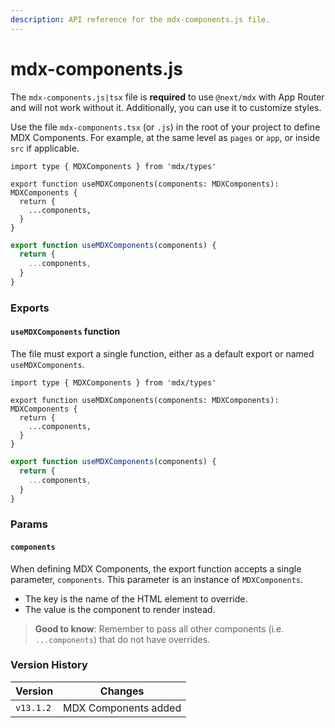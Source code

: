 ```yaml
---
description: API reference for the mdx-components.js file.
---
```


# mdx-components.js

The `mdx-components.js|tsx` file is **required** to use `@next/mdx` with App Router and will not work without it. Additionally, you can use it to customize styles.

Use the file `mdx-components.tsx` (or `.js`) in the root of your project to define MDX Components. For example, at the same level as `pages` or `app`, or inside `src` if applicable.

```tsx
import type { MDXComponents } from 'mdx/types'

export function useMDXComponents(components: MDXComponents): MDXComponents {
  return {
    ...components,
  }
}
```

```js
export function useMDXComponents(components) {
  return {
    ...components,
  }
}
```

### Exports

#### `useMDXComponents` function

The file must export a single function, either as a default export or named `useMDXComponents`.

```tsx
import type { MDXComponents } from 'mdx/types'

export function useMDXComponents(components: MDXComponents): MDXComponents {
  return {
    ...components,
  }
}
```

```js
export function useMDXComponents(components) {
  return {
    ...components,
  }
}
```

### Params

#### `components`

When defining MDX Components, the export function accepts a single parameter, `components`. This parameter is an instance of `MDXComponents`.

* The key is the name of the HTML element to override.
* The value is the component to render instead.

> **Good to know**: Remember to pass all other components (i.e. `...components`) that do not have overrides.

### Version History

| Version   | Changes              |
| --------- | -------------------- |
| `v13.1.2` | MDX Components added |
